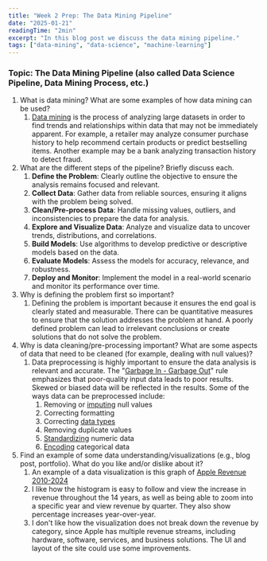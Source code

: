 ```yaml
---
title: "Week 2 Prep: The Data Mining Pipeline"
date: "2025-01-21"
readingTime: "2min"
excerpt: "In this blog post we discuss the data mining pipeline."
tags: ["data-mining", "data-science", "machine-learning"]
---
```

### Topic: The Data Mining Pipeline (also called Data Science Pipeline, Data Mining Process, etc.)

1. What is data mining? What are some examples of how data mining can be used?
	1. [Data mining](https://en.wikipedia.org/wiki/Data_mining) is the process of analyzing large datasets in order to find trends and relationships within data that may not be immediately apparent. For example, a retailer may analyze consumer purchase history to help recommend certain products or predict bestselling items. Another example may be a bank analyzing transaction history to detect fraud.
2. What are the different steps of the pipeline? Briefly discuss each.
	1. **Define the Problem**: Clearly outline the objective to ensure the analysis remains focused and relevant.
	2. **Collect Data**: Gather data from reliable sources, ensuring it aligns with the problem being solved.
	3. **Clean/Pre-process Data**: Handle missing values, outliers, and inconsistencies to prepare the data for analysis.
	4. **Explore and Visualize Data**: Analyze and visualize data to uncover trends, distributions, and correlations.
	5. **Build Models**: Use algorithms to develop predictive or descriptive models based on the data.
	6. **Evaluate Models**: Assess the models for accuracy, relevance, and robustness.
	7. **Deploy and Monitor**: Implement the model in a real-world scenario and monitor its performance over time.
3. Why is defining the problem first so important?
	1. Defining the problem is important because it ensures the end goal is clearly stated and measurable. There can be quantitative measures to ensure that the solution addresses the problem at hand. A poorly defined problem can lead to irrelevant conclusions or create solutions that do not solve the problem.
4. Why is data cleaning/pre-processing important? What are some aspects of data that need to be cleaned (for example, dealing with null values)?
	1. Data preprocessing is highly important to ensure the data analysis is relevant and accurate. The "[Garbage In - Garbage Out](https://en.wikipedia.org/wiki/Garbage_in,_garbage_out)" rule emphasizes that poor-quality input data leads to poor results. Skewed or biased data will be reflected in the results. Some of the ways data can be preprocessed include:
		1. Removing or [imputing](https://en.wikipedia.org/wiki/Imputation_(statistics)) null values
		2. Correcting formatting
		3. Correcting [data types](https://en.wikipedia.org/wiki/Data_type)
		4. Removing duplicate values
		5. [Standardizing](https://en.wikipedia.org/wiki/Standard_score) numeric data
		6. [Encoding](https://en.wikipedia.org/wiki/One-hot) categorical data
5. Find an example of some data understanding/visualizations (e.g., blog post, portfolio). What do you like and/or dislike about it?
	1. An example of a data visualization is this graph of [Apple Revenue 2010-2024](https://www.macrotrends.net/stocks/charts/AAPL/apple/revenue)
	2. I like how the histogram is easy to follow and view the increase in revenue throughout the 14 years, as well as being able to zoom into a specific year and view revenue by quarter. They also show percentage increases year-over-year.
	3. I don't like how the visualization does not break down the revenue by category, since Apple has multiple revenue streams, including hardware, software, services, and business solutions. The UI and layout of the site could use some improvements.
